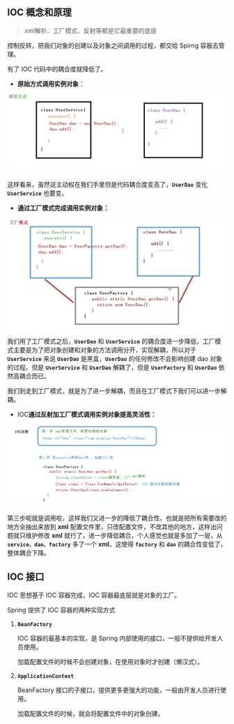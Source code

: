 ## IOC 概念和原理

> xml解析、工厂模式、反射等都是它最重要的底层

控制反转，把我们对象的创建以及对象之间调用的过程，都交给 Spirng 容器去管理。

有了 IOC 代码中的耦合度就降低了。

- **原始方式调用实例对象**：

![image-20220116133943350](2022-01-16-SpringIOC原理.assets/image-20220116133943350.png)

这样看来，虽然说主动权在我们手里但是代码耦合度变高了，**`UserDao`** 变化 **`UserService`** 也要变。

- **通过工厂模式完成调用实例对象：**

![image-20220116134539798](2022-01-16-SpringIOC原理.assets/image-20220116134539798.png)

我们用了工厂模式之后，**`UserDao`** 和 **`UserService`** 的耦合度进一步降低，工厂模式主要是为了把对象创建和对象的方法调用分开，实现解耦，所以对于 **`UserService`** 来说 **`UserDao`** 是黑盒，**`UserDao`** 的任何修改不会影响创建 dao 对象的过程。但是 **`UserService`** 和  **`UserDao`** 解耦了，但是 **`UserFactory`** 和 **`UserDao`** 依然高耦合而已。

我们到走到工厂模式，就是为了进一步解耦，而且在工厂模式下我们可以进一步解耦。

- IOC**通过反射加工厂模式调用实例对象提高灵活性：**

**![image-20220116181410894](2022-01-16-SpringIOC原理.assets/image-20220116181410894.png)**

第三步呢就是调用啦，这样我们又进一步的降低了耦合性，也就是把所有需要改的地方全抽出来放到 **xml** 配置文件里，只改配置文件，不改其他的地方，这样出问题就只维护修改 **xml** 就行了，进一步降低耦合，个人感觉也就是多加了一层，从 **`service、dao、factory`** 多了一个 **xml**，这使得 **`factory`** 和 **`dao`** 的耦合性变低了，整体耦合下降。



## IOC 接口

IOC 思想基于 IOC 容器完成，IOC 容器最底层就是对象的工厂。

Spring 提供了 IOC 容器的两种实现方式

1. **`BeanFactory`**

   IOC 容器的最基本的实现，是 Spring 内部使用的接口，一般不提供给开发人员使用。

   加载配置文件的时候不会创建对象，在使用对象时才创建（懒汉式）。

2. **`ApplicationContext`**

   BeanFactory 接口的子接口，提供更多更强大的功能，一般由开发人员进行使用。

   加载配置文件的时候，就会将配置文件中的对象创建。
